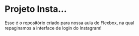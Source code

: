 # Projeto Insta...

Esse é o repositório criado para nossa aula de Flexbox, na qual repaginamos a interface de login do Instagram! 

## 
